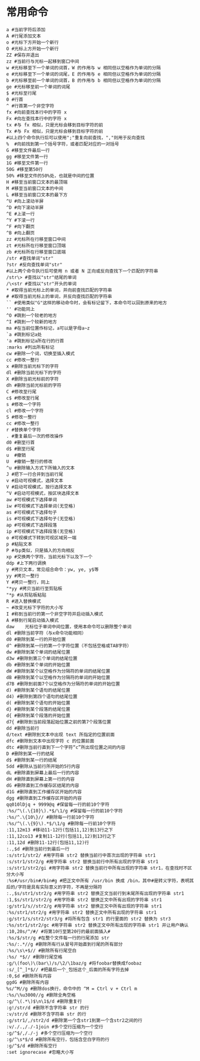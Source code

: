 # 常用命令

    a #当前字符后添加
    A #行尾添加文本
    o #光标下方开始一个新行
    O #光标上方开始一个新行
    ZZ #保存并退出
    zz #当前行与光标一起移到窗口中间
    w #光标移至下一个单词的词首，W 的作用与 w 相同但以空格作为单词的分隔
    e #光标移至下一个单词的词尾，E 的作用与 e 相同但以空格作为单词的分隔
    b #光标移至前一个单词的词首，B 的作用与 b 相同但以空格作为单词的分隔
    ge #光标移至前一个单词的词尾
    $ #光标至行尾
    0 #行首
    ^ #行首第一个非空字符
    fx #向前查找本行中的字符 x
    Fx #向左查找本行中的字符 x
    tx #与 fx 相似，只是光标会移到目标字符的前
    Tx #与 Fx 相似，只是光标会移到目标字符的前
    #以上四个命令执行后可以使用";"重复向前查找，","则用于反向查找
    %  #向前找到第一个括号字符，或者匹配对应的一对括号
    G #移至文件最后一行
    gg #移至文件第一行
    1G #移至文件第一行
    50G #移至第50行
    50% #移至文件的50%处，也就是中间的位置
    H #移至当前窗口文本的最顶端
    M #移至当前窗口文本的中间
    L #移至当前窗口文本的最下方
    ^U #向上滚动半屏
    ^D #向下滚动半屏
    ^E #上滚一行
    ^Y #下滚一行
    ^F #向下翻页
    ^B #向上翻页
    zz #光标所在行移至窗口中间
    zt #光标所在行移至窗口顶端
    zb #光标所在行移至窗口底端
    /str #查找单词"str"
    ?str #反向查找单词"str"
    #以上两个命令执行后可使用 n 或者 N 正向或反向查找下一个匹配的字符串
    /str\> #查找以"str"结尾的单词
    /\<str #查找以"str"开头的单词
    * #取得当前光标上的单词，并向前查找匹配的字符串
    # #取得当前光标上的单词，并反向查找匹配的字符串
    `` #使用类似"G"这样的移动命令时，会有标记留下，本命令可以回到原来的地方
    '' #功能同上
    ^O #跳到一个较老的地方
    ^I #跳到一个较新的地方
    ma #在当前位置作标记，a可以是字母a~z
    `a #跳到标记a处
    'a #跳到标记a所在行的行首
    :marks #列出所有标记
    cw #删除一个词，切换至插入模式
    cc #修改一整行
    x #删除当前光标下的字符
    dl #删除当前光标下的字符
    X #删除当前光标前的字符
    dh #删除当前光标前的字符
    C #修改至行尾
    c$ #修改至行尾
    s #修改一个字符
    cl #修改一个字符
    S #修改一整行
    cc #修改一整行
    r #替换单个字符
    . #重复最后一次的修改操作
    d0 #删至行首
    d$ #删至行尾
    u  #撤销
    U  #撤销一整行的修改
    ^u #删除输入方式下所输入的文本
    J #把下一行合并到当前行尾
    v #启动可视模式，选择文本
    V #启动可视模式，按行选择文本
    ^V #启动可视模式，按区块选择文本
    aw #可视模式下选择单词
    iw #可视模式下选择单词(无空格)
    as #可视模式下选择句子
    is #可视模式下选择句子(无空格)
    ap #可视模式下选择段落
    ip #可视模式下选择段落(无空格)
    o #可视模式下转到可视区域另一端
    p #粘贴文本
    P #与p类似，只是插入的方向相反
    xp #交换两个字符，当前光标下以及下一个
    ddp #上下两行调换
    y #拷贝文本，常见组合命令：yw, ye, y$等
    yy #拷贝一整行
    Y #拷贝一整行，同上
    "*yy #拷贝当前行至剪贴板
    "*p #从剪贴板粘贴
    R #进入替换模式
    ~ #改变光标下字符的大小写
    I #称到当前行的第一个非空字符并启动插入模式
    A #移到行尾启动插入模式
    daw    光标位于单词中间位置，使用本命令可以删除整个单词
    dl #删除当前字符（与x命令功能相同）
    d0 #删除到某一行的开始位置
    d^ #删除到某一行的第一个字符位置（不包括空格或TAB字符）
    dw #删除到某个单词的结尾位置
    d3w #删除到第三个单词的结尾位置
    db #删除到某个单词的开始位置
    dW #删除到某个以空格作为分隔符的单词的结尾位置
    dB #删除到某个以空格作为分隔符的单词的开始位置
    d7B #删除到前面7个以空格作为分隔符的单词的开始位置
    d) #删除到某个语句的结尾位置
    d4) #删除到第四个语句的结尾位置
    d( #删除到某个语句的开始位置
    d} #删除到某个段落的结尾位置
    d{ #删除到某个段落的开始位置
    d7{ #删除到当前段落起始位置之前的第7个段落位置
    dd #删除当前行
    d/text #删除到文本中出现 text 所指定的位置前面
    dfc #删除到文本中出现字符 c 的位置前面
    dtc #删除当前行直到下一个字符“c”所出现位置之间的内容
    D #删除到某一行的结尾
    d$ #删除到某一行的结尾
    5dd #删除从当前行所开始的5行内容
    dL #删除直到屏幕上最后一行的内容
    dH #删除直到屏幕上第一行的内容
    dG #删除直到工作缓存区结尾的内容
    d1G #删除直到工作缓存区开始的内容
    dgg #删除直到工作缓存区开始的内容
    qq010lDjq + 9999@q #保留每一行的前10个字符
    :%s/^\(.\{10}\).*$/\1/g #保留每一行的前10个字符
    :%s/^.\{10\}// #删除每一行前10个字符
    :%s/^\(.\{9}\).*$/\1/g #删除每一行前10个字符
    :11,12m13 #移动11-12行(包括11,12)到13行之下
    :11,12co13 #复制11-12行(包括11,12)到13行之下
    :11,12d #删除11-12行(包括11,12)行
    :.,$d #删除当前行到最后一行
    :s/str1/str2/ #用字符串 str2 替换当前行中首次出现的字符串 str1
    :s/str1/str2/g #用字符串 str2 替换当前行中所有出现的字符串 str1
    :s/str1/str2/gi #用字符串 str2 替换当前行中所有出现的字符串 str1，在查找时不区分大小写
    :%s#/usr/bin#/bin#g #把正文中所有 /usr/bin 换成 /bin，其中#是转义字符，表明其后的/字符是具有实际意义的字符，不再是分隔符
    :.,$s/str1/str2/g #用字符串 str2 替换正文当前行到末尾所有出现的字符串 str1
    :1,$s/str1/str2/g #用字符串 str2 替换正文中所有出现的字符串 str1
    :g/str1/s//str2/g #用字符串 str2 替换正文中所有出现的字符串 str1
    :%s/str1/str2/g #用字符串 str2 替换正文中所有出现的字符串 str1
    :g/str1/s/str2/str3/g #将所有包含 str1 的行里面的 str2 替换为 str3
    :%s/str1/str2/gc #用字符串 str2 替换正文中所有出现的字符串 str1 并让用户确认
    :10,20s/^/#/ #将第10行至第20行的最前面插入#
    :%s/$/str/g #在整个文件每一行的行尾添加 str
    :%s/:.*//g #删除所有行从冒号开始直到行尾的所有部分
    :%s/\s\+$// #删除所有行尾空白
    :%s/ *$// #删除行尾空格
    :g/\(foo\)\(bar\)/s/\2/\1baz/g #将foobar替换成foobaz
    :s/_[^_]*$// #把最后一个_包括这个_后面的所有字符去掉
    :0,$d #删除所有内容
    ggdG #删除所有内容
    %s/^M//g #删除dos换行，命令中的 ^M = Ctrl v + Ctrl m
    :%s/\%u3000//g #删除全角空格
    :g/^\(.*\)$\n\1$/d #删除重复行
    :g!/str/d #删除不含字符串 str 的行
    :v/str/d #删除不含字符串 str 的行
    :g/str1/,/str2/d #删除第一个含str1到第一个含str2之间的行
    :v/./.,/./-1join #多个空行压缩为一个空行
    :g/^$/,/./-j #多个空行压缩为一个空行
    :g/^\s*$/d #删除所有空行，包括含空白字符的行
    :g/^$/d #删除所有空行
    :set ignorecase #忽略大小写